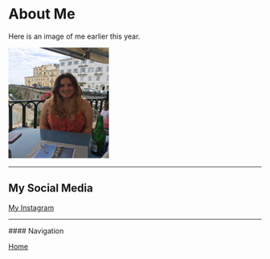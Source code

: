 # About Me 

<p>Here is an image of me earlier this year. </p>
<img src="images/IMG_1851.jpeg" alt="Image of Me" width="200" height="220">

<hr>

## My Social Media
<a href="https://www.instagram.com/laura_pembertonn/"> My Instagram</a>

<hr>
#### Navigation

<a href="index.html" >Home</a>
